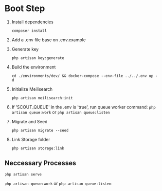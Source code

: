 # Boot Step

1. Install dependencies

    `composer install`

2. Add a .env file base on .env.example
3. Generate key

    `php artisan key:generate`

4. Build the environment

    `cd ./environments/dev/ && docker-compose --env-file ../../.env up -d`

5. Initialize Meilisearch

    `php artisan meilisearch:init`

6. If 'SCOUT_QUEUE' in the .env is 'true', run queue worker command:
   `php artisan queue:work` or `php artisan queue:listen`

7. Migrate and Seed

    `php artisan migrate --seed`

8. Link Storage folder

    `php artisan storage:link`

## Neccessary Processes

`php artisan serve`

`php artisan queue:work` or `php artisan queue:listen`
